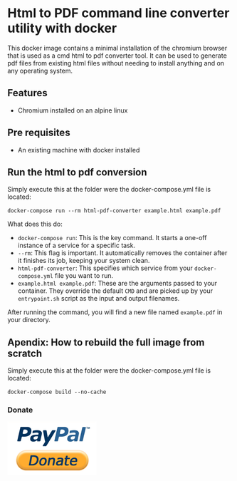 # Html to PDF command line converter utility with docker

This docker image contains a minimal installation of the chromium browser that is used as a cmd html to pdf converter tool. It can be used to generate pdf files from existing html files without needing to install anything and on any operating system.

## Features

  - Chromium installed on an alpine linux
  
## Pre requisites

- An existing machine with docker installed

## Run the html to pdf conversion

Simply execute this at the folder were the docker-compose.yml file is located:
```
docker-compose run --rm html-pdf-converter example.html example.pdf
```

What does this do:
* `docker-compose run`: This is the key command. It starts a one-off instance of a service for a specific task.
* `--rm`: This flag is important. It automatically removes the container after it finishes its job, keeping your system clean.
* `html-pdf-converter`: This specifies which service from your `docker-compose.yml` file you want to run.
* `example.html example.pdf`: These are the arguments passed to your container. They override the default `CMD` and are picked up by your `entrypoint.sh` script as the input and output filenames.

After running the command, you will find a new file named `example.pdf` in your directory.
  
## Apendix: How to rebuild the full image from scratch

Simply execute this at the folder were the docker-compose.yml file is located:
```
docker-compose build --no-cache
```

### Donate
	
[![Donate](https://raw.githubusercontent.com/edertone/DEV-Tools/master/Virtualization/Docker/Images/php7-apache-vhosts/donate-button.png)](https://www.paypal.com/cgi-bin/webscr?cmd=_donations&business=53MJ6SY66WZZ2&lc=ES&item_name=php7-apache-vhosts&no_note=0&cn=A%c3%b1adir%20instrucciones%20especiales%20para%20el%20vendedor%3a&no_shipping=2&currency_code=EUR&bn=PP%2dDonationsBF%3abtn_donateCC_LG%2egif%3aNonHosted)